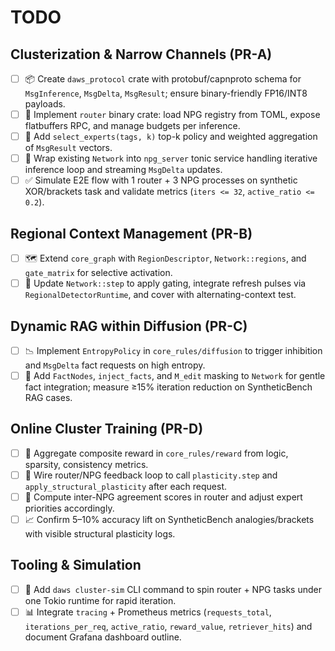 # TODO

## Clusterization & Narrow Channels (PR-A)
- [ ] 📦 Create `daws_protocol` crate with protobuf/capnproto schema for `MsgInference`, `MsgDelta`, `MsgResult`; ensure binary-friendly FP16/INT8 payloads.
- [ ] 🚦 Implement `router` binary crate: load NPG registry from TOML, expose flatbuffers RPC, and manage budgets per inference.
- [ ] 🎯 Add `select_experts(tags, k)` top-k policy and weighted aggregation of `MsgResult` vectors.
- [ ] 🧠 Wrap existing `Network` into `npg_server` tonic service handling iterative inference loop and streaming `MsgDelta` updates.
- [ ] ✅ Simulate E2E flow with 1 router + 3 NPG processes on synthetic XOR/brackets task and validate metrics (`iters <= 32`, `active_ratio <= 0.2`).

## Regional Context Management (PR-B)
- [ ] 🗺️ Extend `core_graph` with `RegionDescriptor`, `Network::regions`, and `gate_matrix` for selective activation.
- [ ] 🔄 Update `Network::step` to apply gating, integrate refresh pulses via `RegionalDetectorRuntime`, and cover with alternating-context test.

## Dynamic RAG within Diffusion (PR-C)
- [ ] 📉 Implement `EntropyPolicy` in `core_rules/diffusion` to trigger inhibition and `MsgDelta` fact requests on high entropy.
- [ ] 🧩 Add `FactNodes`, `inject_facts`, and `M_edit` masking to `Network` for gentle fact integration; measure ≥15% iteration reduction on SyntheticBench RAG cases.

## Online Cluster Training (PR-D)
- [ ] 🧮 Aggregate composite reward in `core_rules/reward` from logic, sparsity, consistency metrics.
- [ ] 🔁 Wire router/NPG feedback loop to call `plasticity.step` and `apply_structural_plasticity` after each request.
- [ ] 🤝 Compute inter-NPG agreement scores in router and adjust expert priorities accordingly.
- [ ] 📈 Confirm 5–10% accuracy lift on SyntheticBench analogies/brackets with visible structural plasticity logs.

## Tooling & Simulation
- [ ] 🧪 Add `daws cluster-sim` CLI command to spin router + NPG tasks under one Tokio runtime for rapid iteration.
- [ ] 📊 Integrate `tracing` + Prometheus metrics (`requests_total`, `iterations_per_req`, `active_ratio`, `reward_value`, `retriever_hits`) and document Grafana dashboard outline.
